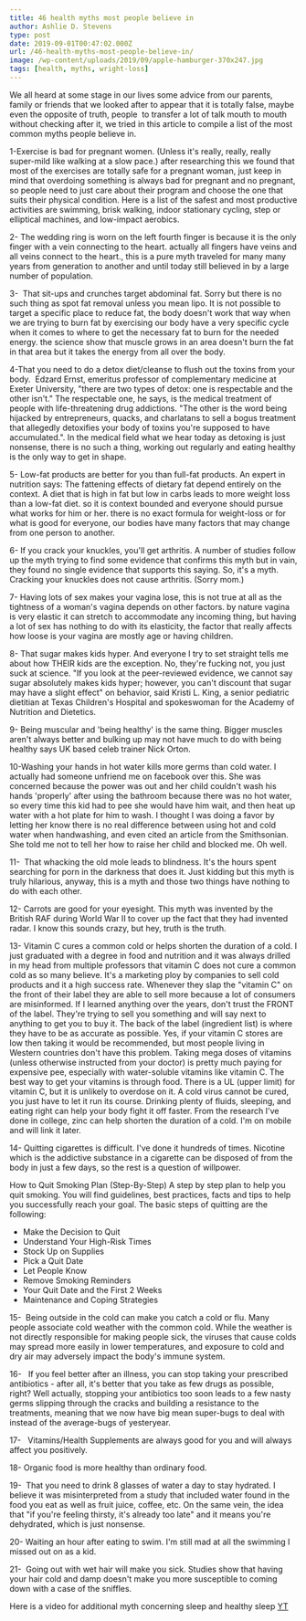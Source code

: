 ```yaml
---
title: 46 health myths most people believe in
author: Ashlie D. Stevens
type: post
date: 2019-09-01T00:47:02.000Z
url: /46-health-myths-most-people-believe-in/
image: /wp-content/uploads/2019/09/apple-hamburger-370x247.jpg
tags: [health, myths, wright-loss]
---
```


We all heard at some stage in our lives some advice from our parents, family or friends that we looked after to appear that it is totally false, maybe even the opposite of truth, people  to transfer a lot of talk mouth to mouth without checking after it, we tried in this article to compile a list of the most common myths people believe in.

1-Exercise is bad for pregnant women. (Unless it's really, really, really super-mild like walking at a slow pace.) after researching this we found that most of the exercises are totally safe for a pregnant woman, just keep in mind that overdoing something is always bad for pregnant and no pregnant, so people need to just care about their program and choose the one that suits their physical condition. Here is a list of the safest and most productive activities are swimming, brisk walking, indoor stationary cycling, step or elliptical machines, and low-impact aerobics.

2- The wedding ring is worn on the left fourth finger is because it is the only finger with a vein connecting to the heart. actually all fingers have veins and all veins connect to the heart., this is a pure myth traveled for many many years from generation to another and until today still believed in by a large number of population. 

3-  That sit-ups and crunches target abdominal fat. Sorry but there is no such thing as spot fat removal unless you mean lipo. It is not possible to target a specific place to reduce fat, the body doesn't work that way when we are trying to burn fat by exercising our body have a very specific cycle when it comes to where to get the necessary fat to burn for the needed energy. the science show that muscle grows in an area doesn't burn the fat in that area but it takes the energy from all over the body.

4-That you need to do a detox diet/cleanse to flush out the toxins from your body.  Edzard Ernst, emeritus professor of complementary medicine at Exeter University, "there are two types of detox: one is respectable and the other isn't." The respectable one, he says, is the medical treatment of people with life-threatening drug addictions. "The other is the word being hijacked by entrepreneurs, quacks, and charlatans to sell a bogus treatment that allegedly detoxifies your body of toxins you're supposed to have accumulated.". In the medical field what we hear today as detoxing is just nonsense, there is no such a thing, working out regularly and eating healthy is the only way to get in shape.

5- Low-fat products are better for you than full-fat products. An expert in nutrition says: The fattening effects of dietary fat depend entirely on the context. A diet that is high in fat but low in carbs leads to more weight loss than a low-fat diet. so it is context bounded and everyone should pursue what works for him or her. there is no exact formula for weight-loss or for what is good for everyone, our bodies have many factors that may change from one person to another.

6- If you crack your knuckles, you'll get arthritis. A number of studies follow up the myth trying to find some evidence that confirms this myth but in vain, they found no single evidence that supports this saying. So, it's a myth. Cracking your knuckles does not cause arthritis. (Sorry mom.)

7- Having lots of sex makes your vagina lose, this is not true at all as the tightness of a woman's vagina depends on other factors. by nature vagina is very elastic it can stretch to accommodate any incoming thing, but having a lot of sex has nothing to do with its elasticity, the factor that really affects how loose is your vagina are mostly age or having children.

8- That sugar makes kids hyper. And everyone I try to set straight tells me about how THEIR kids are the exception. No, they're fucking not, you just suck at science. "If you look at the peer-reviewed evidence, we cannot say sugar absolutely makes kids hyper; however, you can't discount that sugar may have a slight effect" on behavior, said Kristi L. King, a senior pediatric dietitian at Texas Children's Hospital and spokeswoman for the Academy of Nutrition and Dietetics.

9- Being muscular and 'being healthy' is the same thing. Bigger muscles aren't always better and bulking up may not have much to do with being healthy says UK based celeb trainer Nick Orton.

10-Washing your hands in hot water kills more germs than cold water. I actually had someone unfriend me on facebook over this. She was concerned because the power was out and her child couldn't wash his hands 'properly' after using the bathroom because there was no hot water, so every time this kid had to pee she would have him wait, and then heat up water with a hot plate for him to wash.
I thought I was doing a favor by letting her know there is no real difference between using hot and cold water when handwashing, and even cited an article from the Smithsonian. She told me not to tell her how to raise her child and blocked me. Oh well.

11-  That whacking the old mole leads to blindness. It's the hours spent searching for porn in the darkness that does it. Just kidding but this myth is truly hilarious, anyway, this is a myth and those two things have nothing to do with each other.

12- Carrots are good for your eyesight. This myth was invented by the British RAF during World War II to cover up the fact that they had invented radar. I know this sounds crazy, but hey, truth is the truth.

13- Vitamin C cures a common cold or helps shorten the duration of a cold.
I just graduated with a degree in food and nutrition and it was always drilled in my head from multiple professors that vitamin C does not cure a common cold as so many believe. It's a marketing ploy by companies to sell cold products and it a high success rate. Whenever they slap the "vitamin C" on the front of their label they are able to sell more because a lot of consumers are misinformed. If I learned anything over the years, don't trust the FRONT of the label. They're trying to sell you something and will say next to anything to get you to buy it. The back of the label (ingredient list) is where they have to be as accurate as possible.
Yes, if your vitamin C stores are low then taking it would be recommended, but most people living in Western countries don't have this problem. Taking mega doses of vitamins (unless otherwise instructed from your doctor) is pretty much paying for expensive pee, especially with water-soluble vitamins like vitamin C. The best way to get your vitamins is through food. There is a UL (upper limit) for vitamin C, but it is unlikely to overdose on it.
A cold virus cannot be cured, you just have to let it run its course. Drinking plenty of fluids, sleeping, and eating right can help your body fight it off faster. From the research I've done in college, zinc can help shorten the duration of a cold. I'm on mobile and will link it later.

14- Quitting cigarettes is difficult. I've done it hundreds of times. Nicotine which is the addictive substance in a cigarette can be disposed of from the body in just a few days, so the rest is a question of willpower.

How to Quit Smoking Plan (Step-By-Step)
A step by step plan to help you quit smoking. You will find guidelines, best practices, facts and tips to help you successfully reach your goal. The basic steps of quitting are the following:

-   Make the Decision to Quit
-   Understand Your High-Risk Times
-   Stock Up on Supplies
-   Pick a Quit Date
-   Let People Know
-   Remove Smoking Reminders
-   Your Quit Date and the First 2 Weeks
-   Maintenance and Coping Strategies

15-  Being outside in the cold can make you catch a cold or flu. Many people associate cold weather with the common cold. While the weather is not directly responsible for making people sick, the viruses that cause colds may spread more easily in lower temperatures, and exposure to cold and dry air may adversely impact the body's immune system.

16-   If you feel better after an illness, you can stop taking your prescribed antibiotics - after all, it's better that you take as few drugs as possible, right?
Well actually, stopping your antibiotics too soon leads to a few nasty germs slipping through the cracks and building a resistance to the treatments, meaning that we now have big mean super-bugs to deal with instead of the average-bugs of yesteryear.

17-   Vitamins/Health Supplements are always good for you and will always affect you positively.

18- Organic food is more healthy than ordinary food.

19-  That you need to drink 8 glasses of water a day to stay hydrated. I believe it was misinterpreted from a study that included water found in the food you eat as well as fruit juice, coffee, etc. On the same vein, the idea that "if you're feeling thirsty, it's already too late" and it means you're dehydrated, which is just nonsense.

20- Waiting an hour after eating to swim. I'm still mad at all the swimming I missed out on as a kid.

21-  Going out with wet hair will make you sick. Studies show that having your hair cold and damp doesn't make you more susceptible to coming down with a case of the sniffles.

Here is a video for additional myth concerning sleep and healthy sleep [YT](https://www.youtube.com/watch?v=hWbH4vAR_EA)
